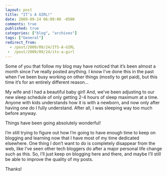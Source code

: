 ```yaml
---
layout: post
title: "IT’s A GIRL!"
date: 2009-09-24 06:09:00 -0500
comments: true
published: true
categories: ["blog", "archives"]
tags: ["General"]
redirect_from: 
  - /post/2009/09/24/ITS-A-GIRL
 -  /post/2009/09/24/its-a-girl
---
```

<!-- more -->
<p>Some of you that follow my blog may have noticed that it’s been almost a month since I’ve really posted anything. I know I’ve done this in the past when I’ve been busy working on other things (mostly to get paid), but this time it’s for an entirely different reason…</p>  <p>My wife and I had a beautiful baby girl! And, we’ve been adjusting to our new sleep schedule of only getting 2-4 hours of sleep maximum at a time. Anyone with kids understands how it is with a newborn, and now only after having one do I fully understand. After all, I was sleeping way too much before anyway.</p>  <p>Things have been going absolutely wonderful!</p>  <p>I’m still trying to figure out how I’m going to have enough time to keep on blogging and learning now that I have most of my time dedicated elsewhere. One thing I don’t want to do is completely disappear from the web, like I’ve seen other tech bloggers do after a major personal life change such as this. So, I’ll just keep on blogging here and there, and maybe I’ll still be able to improve the quality of my posts.</p>  <p>Thanks!</p>
